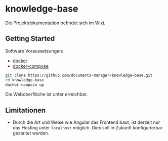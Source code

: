 # knowledge-base

Die Projektdokumentation befindet sich im [Wiki](https://github.com/documents-manager/knowledge-base/wiki).

## Getting Started

Software Voraussetzungen:

- [docker]([docker.io](https://docs.docker.com/get-docker/))
- [docker-compose](https://docs.docker.com/compose/install/)

```bash
git clone https://github.com/documents-manager/knowledge-base.git
cd knowledge-base
docker-compose up
```

Die Weboberfläche ist unter [](http://localhost:8080) erreichbar.

## Limitationen

- Durch die Art und Weise wie Angular das Frontend baut, ist derzeit nur das Hosting unter `localhost` möglich. Dies soll in Zukunft konfigurierbar gestaltet werden.